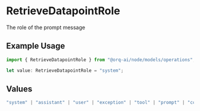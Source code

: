 # RetrieveDatapointRole

The role of the prompt message

## Example Usage

```typescript
import { RetrieveDatapointRole } from "@orq-ai/node/models/operations";

let value: RetrieveDatapointRole = "system";
```

## Values

```typescript
"system" | "assistant" | "user" | "exception" | "tool" | "prompt" | "correction" | "expected_output"
```